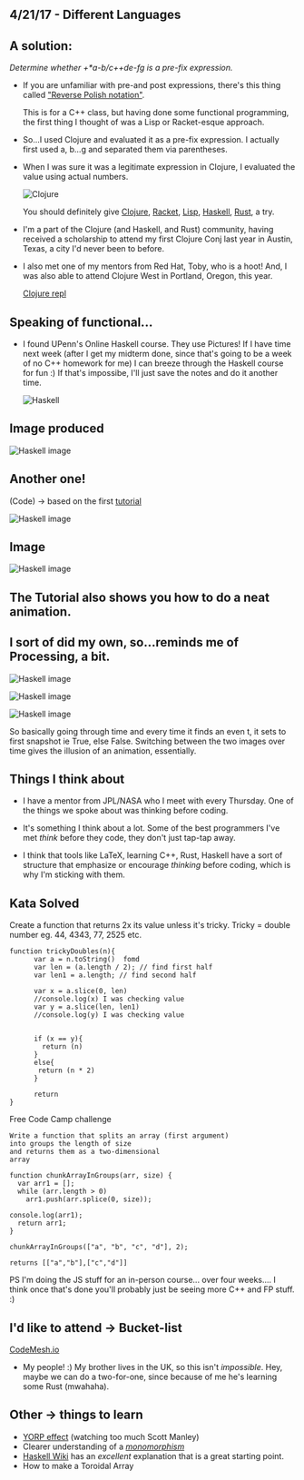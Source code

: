 ## 4/21/17 - Different Languages

## A solution:

_Determine whether +*a-b/c++de-fg is a pre-fix expression._

- If you are unfamiliar with
  pre-and post expressions, there's this thing called ["Reverse Polish notation"](https://en.wikipedia.org/wiki/Reverse_Polish_notation).
  
  This is for a C++ class, but having done some functional programming,
  the first thing I thought of was a Lisp or Racket-esque approach.
  
- So...I used Clojure and evaluated it as a pre-fix expression.
  I actually first used a, b...g and separated them via parentheses. 
  
- When I was sure it was a legitimate expression in Clojure,
  I evaluated the value using actual numbers.
  
  ![Clojure](/images/cloj1.png)
  
  You should definitely give [Clojure](http://www.tutorialspoint.com/clojure/), [Racket](https://racket-lang.org/), [Lisp](http://www.tutorialspoint.com/lisp/), [Haskell](https://www.tryhaskell.org/), [Rust](http://rustbyexample.com/index.html), a try. 
  
- I'm a part of the Clojure (and Haskell, and Rust) community, 
  having received a scholarship to attend my first Clojure Conj last year in Austin, Texas,
  a city I'd never been to before.
  
- I also met one of my mentors from Red Hat, Toby, who is a hoot! 
  And, I was also able to attend Clojure West in Portland, Oregon, this year.
  
  [Clojure repl](http://www.tryclj.com/)
  
  
## Speaking of functional...
 
 - I found UPenn's Online Haskell course. They use Pictures! 
   If I have time next week (after I get my midterm done,
   since that's going to be a week of no C++ homework for me)
   I can breeze through the Haskell course for fun :)
   If that's impossibe, I'll just save the notes
   and do it another time.
   
   ![Haskell](/images/hask.png)
   
## Image produced 
   
   ![Haskell image](/images/hask1.png)
   
## Another one!

(Code) -> based on the first [tutorial](https://www.seas.upenn.edu/~cis194/fall16/lectures/01-intro.html) 
  
![Haskell image](/images/hask2.png)

## Image 

![Haskell image](/images/hask3.png)

## The Tutorial also shows you how to do a neat animation. 
## I sort of did my own, so...reminds me of Processing, a bit.

![Haskell image](/images/hask4.png)

![Haskell image](/images/hask5.png)

![Haskell image](/images/hask6.png)

So basically going through time and every time it finds
an even t, it sets to first snapshot ie True,
else False.
Switching between the two images over time gives 
the illusion of an animation, essentially.
  
## Things I think about 
  
- I have a mentor from JPL/NASA who I meet with every Thursday.
  One of the things we spoke about was thinking before coding.
  
- It's something I think about a lot. Some of the best programmers I've met
  _think_ before they code, they don't just tap-tap away.
  
- I think that tools like LaTeX, learning C++, Rust, Haskell
  have a sort of structure that emphasize or encourage 
  _thinking_ before coding, which is why I'm sticking with them.
  
## Kata Solved 

Create a function that returns 2x its value unless it's tricky.
Tricky = double number eg. 44, 4343, 77, 2525 etc. 

```
function trickyDoubles(n){
      var a = n.toString()  fomd 
      var len = (a.length / 2); // find first half
      var len1 = a.length; // find second half
      
      var x = a.slice(0, len)
      //console.log(x) I was checking value 
      var y = a.slice(len, len1)
      //console.log(y) I was checking value
      
      
      if (x == y){
        return (n)
      }
      else{
       return (n * 2)
      }
     
      return
}

```
Free Code Camp challenge 
```
Write a function that splits an array (first argument)
into groups the length of size
and returns them as a two-dimensional
array

function chunkArrayInGroups(arr, size) {
  var arr1 = [];
  while (arr.length > 0)
    arr1.push(arr.splice(0, size));

console.log(arr1);
  return arr1;
}

chunkArrayInGroups(["a", "b", "c", "d"], 2);

returns [["a","b"],["c","d"]]
```

PS I'm doing the JS stuff for an in-person course...
over four weeks....
I think once that's done you'll probably 
just be seeing more C++ and FP stuff.
:)

  
## I'd like to attend -> Bucket-list
 
 [CodeMesh.io](http://www.codemesh.io/)
- My people! :)
  My brother lives in the UK, so this isn't _impossible_.
  Hey, maybe we can do a two-for-one, since because of me he's learning some Rust (mwahaha).
  
## Other -> things to learn

- [YORP effect](https://en.wikipedia.org/wiki/Yarkovsky%E2%80%93O%27Keefe%E2%80%93Radzievskii%E2%80%93Paddack_effect) (watching too much Scott Manley)
- Clearer understanding of a [_monomorphism_](https://ncatlab.org/nlab/show/monomorphism)
- [Haskell Wiki](https://wiki.haskell.org/Monomorphism) has an _excellent_ explanation that is a great starting point. 
- How to make a Toroidal Array
